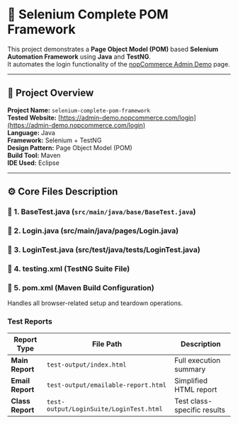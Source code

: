 # 🧪 Selenium Complete POM Framework

This project demonstrates a **Page Object Model (POM)** based **Selenium Automation Framework** using **Java** and **TestNG**.  
It automates the login functionality of the [nopCommerce Admin Demo](https://admin-demo.nopcommerce.com/login) page.

---

## 🚀 Project Overview

**Project Name:** `selenium-complete-pom-framework`  
**Tested Website:** [https://admin-demo.nopcommerce.com/login](https://admin-demo.nopcommerce.com/login)  
**Language:** Java  
**Framework:** Selenium + TestNG  
**Design Pattern:** Page Object Model (POM)  
**Build Tool:** Maven  
**IDE Used:** Eclipse  

---

## ⚙️ Core Files Description

### 🧩 1. BaseTest.java (`src/main/java/base/BaseTest.java`)
### 🧩 2. Login.java (src/main/java/pages/Login.java)
### 🧩 3. LoginTest.java (src/test/java/tests/LoginTest.java)
### 🧩 4. testing.xml (TestNG Suite File)
### 🧩 5. pom.xml (Maven Build Configuration)
Handles all browser-related setup and teardown operations.

### Test Reports
| Report Type      | File Path                               | Description                 |
| ---------------- | --------------------------------------- | --------------------------- |
| **Main Report**  | `test-output/index.html`                | Full execution summary      |
| **Email Report** | `test-output/emailable-report.html`     | Simplified HTML report      |
| **Class Report** | `test-output/LoginSuite/LoginTest.html` | Test class-specific results |
